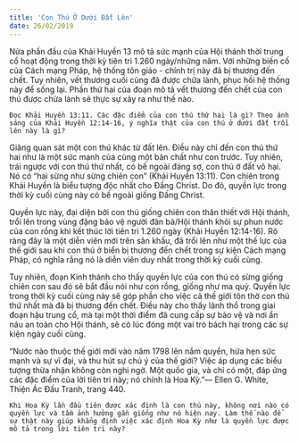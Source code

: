 ```yaml
---
title: 'Con Thú Ở Dưới Đất Lên'
date: 26/02/2019
---
```


Nửa phần đầu của Khải Huyền 13 mô tả sức mạnh của Hội thánh thời trung cổ hoạt động trong thời kỳ tiên tri 1.260 ngày/những năm. Với những biến cố của Cách mạng Pháp, hệ thống tôn giáo - chính trị này đã bị thương đến chết. Tuy nhiên, vết thương cuối cùng đã được chữa lành, phục hồi hệ thống này để sống lại. Phần thứ hai của đoạn mô tả vết thương đến chết của con thú được chửa lành sẽ thực sự xảy ra như thế nào.

`Đọc Khải Huyền 13:11. Các đặc điểm của con thú thứ hai là gì? Theo ánh sáng của Khải Huyền 12:14-16, ý nghĩa thật của con thú ở dưới đất trồi lên này là gì?`

Giăng quan sát một con thú khác từ đất lên. Điều này chỉ đến con thú thứ hai như là một sức mạnh của cùng một bản chất như con trước. Tuy nhiên, trái ngược với con thú thứ nhất, có bề ngoài đáng sợ, con thú ở đất vô hại. Nó có “hai sừng như sừng chiên con” (Khải Huyền 13:11). Con chiên trong Khải Huyền là biểu tượng độc nhất cho Đấng Christ. Do đó, quyền lực trong thời kỳ cuối cùng này có bề ngoài giống Đấng Christ.

Quyền lực này, đại diện bởi con thú giống chiên con thân thiết với Hội thánh, trổi lên trong vùng đặng bảo vệ người đàn bà/Hội thánh khỏi sự phun nước của con rồng khi kết thúc lời tiên tri 1.260 ngày (Khải Huyền 12:14-16). Rõ ràng đây là một diễn viên mới trên sân khấu, đã trổi lên như một thế lực của thế giới sau khi con thú ở biển bị thương đến chết trong sự kiện Cách mạng Pháp, có nghĩa rằng nó là diễn viên duy nhất trong thời kỳ cuối cùng.

Tuy nhiên, đoạn Kinh thánh cho thấy quyền lực của con thú có sừng giống chiên con sau đó sẽ bắt đầu nói như con rồng, giống như ma quỷ. Quyền lực trong thời kỳ cuối cùng này sẽ góp phần cho việc cả thế giới tôn thờ con thú thứ nhất mà đã bị thương đến chết. Điều này cho thấy lãnh thổ trong giai đoạn hậu trung cổ, mà tại một thời điểm đã cung cấp sự bảo vệ và nơi ẩn náu an toàn cho Hội thánh, sẽ có lúc đóng một vai trò bách hại trong các sự kiện ngày cuối cùng. 

“Nước nào thuộc thế giới mới vào năm 1798 lên nắm quyền, hứa hẹn sức mạnh và sự vĩ đại, và thu hút sự chú ý của thế giới? Việc áp dụng các biểu tượng thừa nhận không còn nghi ngờ. Một quốc gia, và chỉ có một, đáp ứng các đặc điểm của lời tiên tri này; nó chính là Hoa Kỳ.”— Ellen G. White, Thiện Ác Đấu Tranh, trang 440.

`Khi Hoa Kỳ lần đầu tiên được xác định là con thú này, không nơi nào có quyền lực và tầm ảnh hưởng gần giống như nó hiện nay. Làm thế nào để sự thật này giúp khẳng định việc xác định Hoa Kỳ như là quyền lực được mô tả trong lời tiên tri này?`